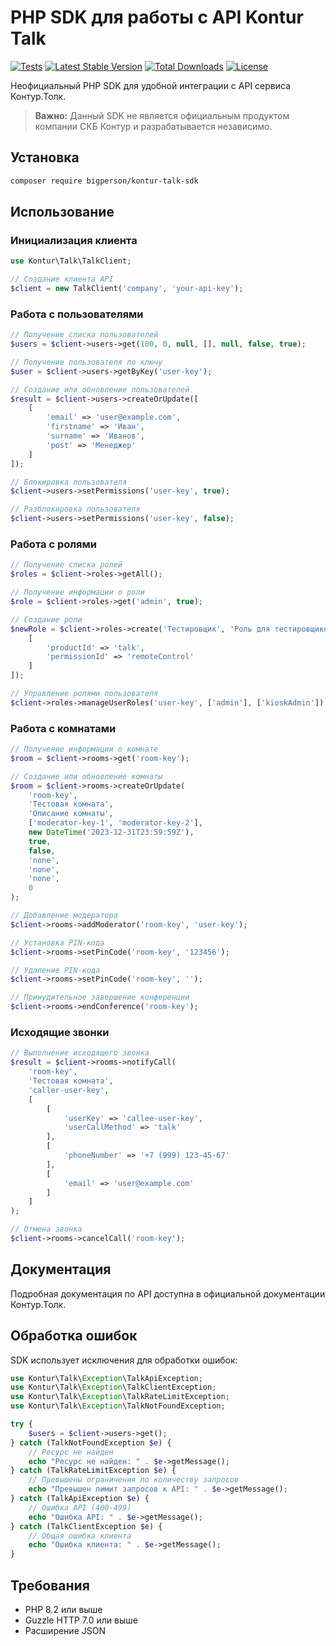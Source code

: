 # PHP SDK для работы с API Kontur Talk

[![Tests](https://github.com/bigperson/kontur-talk-sdk/actions/workflows/tests.yml/badge.svg)](https://github.com/bigperson/kontur-talk-sdk/actions/workflows/tests.yml)
[![Latest Stable Version](https://poser.pugx.org/bigperson/kontur-talk-sdk/v/stable)](https://packagist.org/packages/bigperson/kontur-talk-sdk)
[![Total Downloads](https://poser.pugx.org/bigperson/kontur-talk-sdk/downloads)](https://packagist.org/packages/bigperson/kontur-talk-sdk)
[![License](https://poser.pugx.org/bigperson/kontur-talk-sdk/license)](https://packagist.org/packages/bigperson/kontur-talk-sdk)

Неофициальный PHP SDK для удобной интеграции с API сервиса Контур.Толк.

> **Важно:** Данный SDK не является официальным продуктом компании СКБ Контур и разрабатывается независимо.

## Установка

```bash
composer require bigperson/kontur-talk-sdk
```

## Использование

### Инициализация клиента

```php
use Kontur\Talk\TalkClient;

// Создание клиента API
$client = new TalkClient('company', 'your-api-key');
```

### Работа с пользователями

```php
// Получение списка пользователей
$users = $client->users->get(100, 0, null, [], null, false, true);

// Получение пользователя по ключу
$user = $client->users->getByKey('user-key');

// Создание или обновление пользователей
$result = $client->users->createOrUpdate([
    [
        'email' => 'user@example.com',
        'firstname' => 'Иван',
        'surname' => 'Иванов',
        'post' => 'Менеджер'
    ]
]);

// Блокировка пользователя
$client->users->setPermissions('user-key', true);

// Разблокировка пользователя
$client->users->setPermissions('user-key', false);
```

### Работа с ролями

```php
// Получение списка ролей
$roles = $client->roles->getAll();

// Получение информации о роли
$role = $client->roles->get('admin', true);

// Создание роли
$newRole = $client->roles->create('Тестировщик', 'Роль для тестировщиков', [
    [
        'productId' => 'talk',
        'permissionId' => 'remoteControl'
    ]
]);

// Управление ролями пользователя
$client->roles->manageUserRoles('user-key', ['admin'], ['kioskAdmin']);
```

### Работа с комнатами

```php
// Получение информации о комнате
$room = $client->rooms->get('room-key');

// Создание или обновление комнаты
$room = $client->rooms->createOrUpdate(
    'room-key',
    'Тестовая комната',
    'Описание комнаты',
    ['moderator-key-1', 'moderator-key-2'],
    new DateTime('2023-12-31T23:59:59Z'),
    true,
    false,
    'none',
    'none',
    'none',
    0
);

// Добавление модератора
$client->rooms->addModerator('room-key', 'user-key');

// Установка PIN-кода
$client->rooms->setPinCode('room-key', '123456');

// Удаление PIN-кода
$client->rooms->setPinCode('room-key', '');

// Принудительное завершение конференции
$client->rooms->endConference('room-key');
```

### Исходящие звонки

```php
// Выполнение исходящего звонка
$result = $client->rooms->notifyCall(
    'room-key',
    'Тестовая комната',
    'caller-user-key',
    [
        [
            'userKey' => 'callee-user-key',
            'userCallMethod' => 'talk'
        ],
        [
            'phoneNumber' => '+7 (999) 123-45-67'
        ],
        [
            'email' => 'user@example.com'
        ]
    ]
);

// Отмена звонка
$client->rooms->cancelCall('room-key');
```

## Документация

Подробная документация по API доступна в официальной документации Контур.Толк.

## Обработка ошибок

SDK использует исключения для обработки ошибок:

```php
use Kontur\Talk\Exception\TalkApiException;
use Kontur\Talk\Exception\TalkClientException;
use Kontur\Talk\Exception\TalkRateLimitException;
use Kontur\Talk\Exception\TalkNotFoundException;

try {
    $users = $client->users->get();
} catch (TalkNotFoundException $e) {
    // Ресурс не найден
    echo "Ресурс не найден: " . $e->getMessage();
} catch (TalkRateLimitException $e) {
    // Превышены ограничения по количеству запросов
    echo "Превышен лимит запросов к API: " . $e->getMessage();
} catch (TalkApiException $e) {
    // Ошибка API (400-499)
    echo "Ошибка API: " . $e->getMessage();
} catch (TalkClientException $e) {
    // Общая ошибка клиента
    echo "Ошибка клиента: " . $e->getMessage();
}
```

## Требования

- PHP 8.2 или выше
- Guzzle HTTP 7.0 или выше
- Расширение JSON
